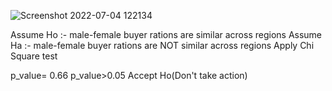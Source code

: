 ![Screenshot 2022-07-04 122134](https://user-images.githubusercontent.com/100269753/177098133-896cdac1-b84f-47a5-9a45-b855c4e67230.png)

 Assume Ho :- male-female buyer rations are similar across regions
 Assume Ha :- male-female buyer rations are NOT similar across regions
 Apply Chi Square test

 p_value= 0.66
 p_value>0.05
 Accept Ho(Don't take action)
